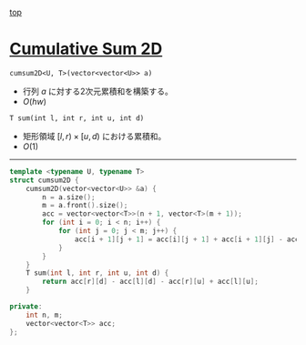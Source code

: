 [top](../README.md)

# [Cumulative Sum 2D](./cum2d.cpp)

`cumsum2D<U, T>(vector<vector<U>> a)`
- 行列 $a$ に対する2次元累積和を構築する。
- $O(hw)$

`T sum(int l, int r, int u, int d)`
- 矩形領域 $[l, r) \times [u, d)$ における累積和。
- $O(1)$

---

```cpp
template <typename U, typename T>
struct cumsum2D {
    cumsum2D(vector<vector<U>> &a) {
        n = a.size();
        m = a.front().size();
        acc = vector<vector<T>>(n + 1, vector<T>(m + 1));
        for (int i = 0; i < n; i++) {
            for (int j = 0; j < m; j++) {
                acc[i + 1][j + 1] = acc[i][j + 1] + acc[i + 1][j] - acc[i][j] + a[i][j];
            }
        }
    }
    T sum(int l, int r, int u, int d) {
        return acc[r][d] - acc[l][d] - acc[r][u] + acc[l][u];
    }

private:
    int n, m;
    vector<vector<T>> acc;
};

```